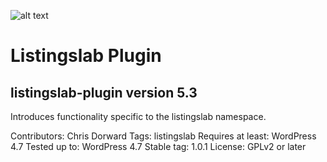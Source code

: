 ![alt text](http://listingslab.com/wp-content/uploads/2017/03/cropped-android-chrome-384x384.png "Listingslab Beaker Logo")
# Listingslab Plugin

## listingslab-plugin version 5.3

Introduces functionality specific to the listingslab namespace.

Contributors: Chris Dorward
Tags: listingslab
Requires at least: WordPress 4.7
Tested up to: WordPress 4.7
Stable tag: 1.0.1
License: GPLv2 or later
